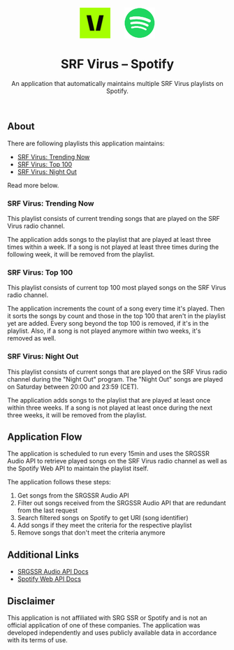 <p align="center">
    <div align="center">
        <img src="assets/srfvirus_icon.png" height="70px">
        &nbsp;&nbsp;&nbsp;&nbsp;&nbsp;&nbsp;
        <img src="assets/spotify_icon.png" height="70px">
    </div>
    <h1 align="center">SRF Virus – Spotify</h1>
    <p align="center">
        An application that automatically maintains multiple SRF Virus playlists on Spotify.
    </p>
</p>

<br>

## About

There are following playlists this application maintains:
- [SRF Virus: Trending Now](https://open.spotify.com/playlist/6c6OWdem6i3ekL60K1SiKu)
- [SRF Virus: Top 100](https://open.spotify.com/playlist/0LeU6iPYgFSEJKIDpzOo3k)
- [SRF Virus: Night Out](https://open.spotify.com/playlist/4By2u7VJKKvSwVRXQZ1UnN)

Read more below.

### SRF Virus: Trending Now
This playlist consists of current trending songs that are played on the SRF Virus radio channel. 

The application adds songs to the playlist that are played at least three times within a week. 
If a song is not played at least three times during the following week, it will be removed from the playlist.

### SRF Virus: Top 100
This playlist consists of current top 100 most played songs on the SRF Virus radio channel.

The application increments the count of a song every time it's played. Then it sorts the songs by count
and those in the top 100 that aren't in the playlist yet are added. Every song beyond the top 100
is removed, if it's in the playlist. Also, if a song is not played anymore within two weeks, it's removed
as well.

### SRF Virus: Night Out
This playlist consists of current songs that are played on the SRF Virus radio channel during the 
"Night Out" program. The "Night Out" songs are played on Saturday between 20:00 and 23:59 (CET).

The application adds songs to the playlist that are played at least once within three weeks.
If a song is not played at least once during the next three weeks, it will be removed from the playlist.

## Application Flow

The application is scheduled to run every 15min and uses the SRGSSR Audio API to retrieve played songs
on the SRF Virus radio channel as well as the Spotify Web API to maintain the playlist itself.

The application follows these steps:

1. Get songs from the SRGSSR Audio API
2. Filter out songs received from the SRGSSR Audio API that are redundant from the last request
3. Search filtered songs on Spotify to get URI (song identifier)
4. Add songs if they meet the criteria for the respective playlist
5. Remove songs that don't meet the criteria anymore

## Additional Links

- [SRGSSR Audio API Docs](https://developer.srgssr.ch/api-catalog/srgssr-audio-0)
- [Spotify Web API Docs](https://developer.spotify.com/documentation/web-api)

## Disclaimer

This application is not affiliated with SRG SSR or Spotify and is not an official 
application of one of these companies. The application was developed independently and uses 
publicly available data in accordance with its terms of use.
